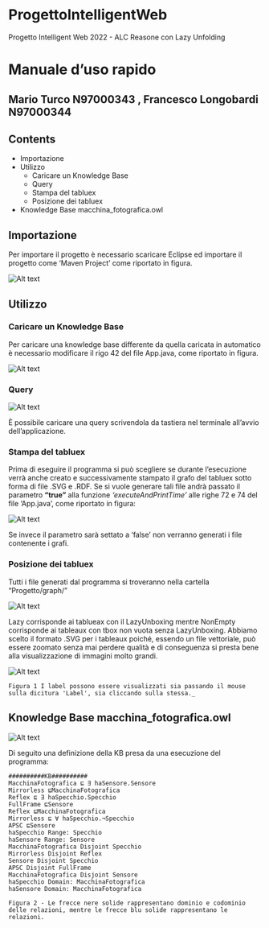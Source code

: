 # ProgettoIntelligentWeb
Progetto Intelligent Web 2022 - ALC Reasone con Lazy Unfolding 

# Manuale d’uso rapido

## Mario Turco N97000343 , Francesco Longobardi N97000344


## Contents

- Importazione
- Utilizzo
   - Caricare un Knowledge Base
   - Query
   - Stampa del tabluex
   - Posizione dei tabluex
- Knowledge Base macchina_fotografica.owl


## Importazione

Per importare il progetto è necessario scaricare Eclipse ed importare il progetto come ‘Maven Project’
come riportato in figura.

![Alt text](/Figures/1.png "Import")

## Utilizzo

### Caricare un Knowledge Base

Per caricare una knowledge base differente da quella caricata in automatico è necessario modificare il rigo
42 del file App.java, come riportato in figura.

![Alt text](/Figures/2.png "Import")

### Query

![Alt text](/Figures/3.png "Import")

È possibile caricare una query scrivendola da tastiera nel terminale all’avvio dell’applicazione.


### Stampa del tabluex

Prima di eseguire il programma si può scegliere se durante l’esecuzione verrà anche creato e
successivamente stampato il grafo del tabluex sotto forma di file .SVG e .RDF.
Se si vuole generare tali file andrà passato il parametro **“true”** alla funzione _‘executeAndPrintTime’_
alle righe 72 e 74 del file ‘App.java’, come riportato in figura:

![Alt text](/Figures/4.png "Import")

Se invece il parametro sarà settato a ‘false’ non verranno generati i file contenente i grafi.

### Posizione dei tabluex

Tutti i file generati dal programma si troveranno nella cartella “Progetto/graph/”

![Alt text](/Figures/5.png "Import")

Lazy corrisponde ai tablueax con il LazyUnboxing mentre NonEmpty corrisponde ai tableaux con tbox non
vuota senza LazyUnboxing.
Abbiamo scelto il formato .SVG per i tableaux poiché, essendo un file vettoriale, può essere zoomato senza
mai perdere qualità e di conseguenza si presta bene alla visualizzazione di immagini molto grandi.

![Alt text](/Figures/6.png "Import")

```
Figura 1 I label possono essere visualizzati sia passando il mouse sulla dicitura 'Label', sia cliccando sulla stessa._
```

## Knowledge Base macchina_fotografica.owl

![Alt text](/Figures/7.svg "Import")

Di seguito una definizione della KB presa da una esecuzione del programma:

```
##########KB##########
MacchinaFotografica ⊑ ∃ haSensore.Sensore 
Mirrorless ⊑MacchinaFotografica 
Reflex ⊑ ∃ haSpecchio.Specchio 
FullFrame ⊑Sensore 
Reflex ⊑MacchinaFotografica 
Mirrorless ⊑ ∀ haSpecchio.¬Specchio 
APSC ⊑Sensore 
haSpecchio Range: Specchio 
haSensore Range: Sensore 
MacchinaFotografica Disjoint Specchio 
Mirrorless Disjoint Reflex 
Sensore Disjoint Specchio 
APSC Disjoint FullFrame 
MacchinaFotografica Disjoint Sensore 
haSpecchio Domain: MacchinaFotografica 
haSensore Domain: MacchinaFotografica

```
```
Figura 2 - Le frecce nere solide rappresentano dominio e codominio delle relazioni, mentre le frecce blu solide rappresentano le
relazioni.
```

